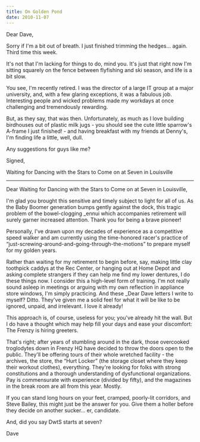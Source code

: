 ```yaml
---
title: On Golden Pond
date: 2010-11-07
---
```

Dear Dave,

Sorry if I'm a bit out of breath. I just finished trimming the hedges&#8230; again. Third time this week.

It's not that I'm lacking for things to do, mind you. It's just that right now I'm sitting squarely on the fence between flyfishing and ski season, and life is a bit slow.

You see, I'm recently retired. I was the director of a large IT group at a major university, and, with a few glaring exceptions, it was a fabulous job. Interesting people and wicked problems made my workdays at once challenging and tremendously rewarding.

But, as they say, that was then. Unfortunately, as much as I love building birdhouses out of plastic milk jugs - you should see the cute little sparrow's A-frame I just finished! - and having breakfast with my friends at Denny's, I'm finding life a little, well, dull.

Any suggestions for guys like me?

Signed,

Waiting for Dancing with the Stars to Come on at Seven in Louisville

---

Dear Waiting for Dancing with the Stars to Come on at Seven in Louisville,

I'm glad you brought this sensitive and timely subject to light for all of us. As the Baby Boomer generation bumps gently against the dock, this tragic problem of the bowel-clogging _ennui which accompanies retirement will surely garner increased attention. Thank you for being a brave pioneer!

Personally, I've drawn upon my decades of experience as a competitive speed walker and am currently using the time-honored racer's practice of &#8220;just-screwing-around-and-going-through-the-motions&#8221; to prepare myself for my golden years.

Rather than waiting for my retirement to begin before, say, making little clay toothpick caddys at the Rec Center, or hanging out at Home Depot and asking complete strangers if they can help me find my lower dentures, I do these things now. I consider this a high-level form of training. I'm not really sound asleep in meetings or arguing with my own reflection in appliance store windows, I'm simply practicing. And these _Dear Dave letters I write to myself? Ditto. They've given me a solid feel for what it will be like to be ignored, unpaid, and irrelevant. I love it already!

This approach is, of course, useless for you; you've already hit the wall. But I do have a thought which may help fill your days and ease your discomfort: The Frenzy is hiring greeters.

That's right; after years of stumbling around in the dark, those overcooked troglodytes down in Frenzy HQ have decided to throw the doors open to the public. They'll be offering tours of their whole wretched facility - the archives, the store, the &#8220;Hurt Locker&#8221; (the storage closet where they keep their workout clothes), everything. They're looking for folks with strong constitutions and a thorough understanding of dysfunctional organizations. Pay is commensurate with experience (divided by fifty), and the magazines in the break room are all from this year. Mostly.

If you can stand long hours on your feet, cramped, poorly-lit corridors, and Steve Bailey, this might just be the answer for you. Give them a holler before they decide on another sucker&#8230; er, candidate.

And, did you say DwtS starts at seven?

Dave